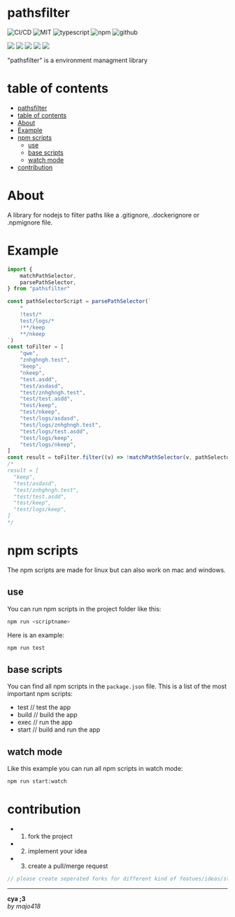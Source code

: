 # pathsfilter

![CI/CD](https://github.com/majo418/pathsfilter/workflows/Publish/badge.svg)
![MIT](https://img.shields.io/badge/license-MIT-blue.svg)
![typescript](https://img.shields.io/badge/dynamic/json?style=plastic&color=blue&label=Typescript&prefix=v&query=devDependencies.typescript&url=https%3A%2F%2Fraw.githubusercontent.com%2Fmajo418%2Fpathsfilter%2Fmain%2Fpackage.json)
![npm](https://img.shields.io/npm/v/pathsfilter.svg?style=plastic&logo=npm&color=red)
![github](https://img.shields.io/badge/dynamic/json?style=plastic&color=darkviolet&label=GitHub&prefix=v&query=version&url=https%3A%2F%2Fraw.githubusercontent.com%2Fmajo418%2Fpathsfilter%2Fmain%2Fpackage.json)

![](https://img.shields.io/badge/dynamic/json?color=green&label=watchers&query=watchers&suffix=x&url=https%3A%2F%2Fapi.github.com%2Frepos%2Fmajo418%2Fpathsfilter)
![](https://img.shields.io/badge/dynamic/json?color=yellow&label=stars&query=stargazers_count&suffix=x&url=https%3A%2F%2Fapi.github.com%2Frepos%2Fmajo418%2Fpathsfilter)
![](https://img.shields.io/badge/dynamic/json?color=orange&label=subscribers&query=subscribers_count&suffix=x&url=https%3A%2F%2Fapi.github.com%2Frepos%2Fmajo418%2Fpathsfilter)
![](https://img.shields.io/badge/dynamic/json?color=navy&label=forks&query=forks&suffix=x&url=https%3A%2F%2Fapi.github.com%2Frepos%2Fmajo418%2Fpathsfilter)
![](https://img.shields.io/badge/dynamic/json?color=darkred&label=open%20issues&query=open_issues&suffix=x&url=https%3A%2F%2Fapi.github.com%2Frepos%2Fmajo418%2Fpathsfilter)

"pathsfilter" is a environment managment library 

# table of contents 
- [pathsfilter](#pathsfilter)
- [table of contents](#table-of-contents)
- [About](#about)
- [Example](#example)
- [npm scripts](#npm-scripts)
  - [use](#use)
  - [base scripts](#base-scripts)
  - [watch mode](#watch-mode)
- [contribution](#contribution)

# About
A library for nodejs to filter paths like a .gitignore, .dockerignore or .npmignore file.

# Example
```ts
import {
    matchPathSelector,
    parsePathSelector,
} from "pathsfilter"

const pathSelectorScript = parsePathSelector(`
    *
    !test/*
    test/logs/*
    !**/keep
    **/nkeep
`)
const toFilter = [
    "qwe",
    "znhghngh.test",
    "keep",
    "nkeep",
    "test.asdd",
    "test/asdasd",
    "test/znhghngh.test",
    "test/test.asdd",
    "test/keep",
    "test/nkeep",
    "test/logs/asdasd",
    "test/logs/znhghngh.test",
    "test/logs/test.asdd",
    "test/logs/keep",
    "test/logs/nkeep",
]
const result = toFilter.filter((v) => !matchPathSelector(v, pathSelectorScript))
/*
result = [
  "keep",
  "test/asdasd",
  "test/znhghngh.test",
  "test/test.asdd",
  "test/keep",
  "test/logs/keep",
]
*/
```

# npm scripts
The npm scripts are made for linux but can also work on mac and windows.
## use
You can run npm scripts in the project folder like this:
```sh
npm run <scriptname>
```
Here is an example:
```sh
npm run test
```

## base scripts
You can find all npm scripts in the `package.json` file.
This is a list of the most important npm scripts:
 - test // test the app
 - build // build the app
 - exec // run the app
 - start // build and run the app

## watch mode
Like this example you can run all npm scripts in watch mode:
```sh
npm run start:watch
```

# contribution
 - 1. fork the project
 - 2. implement your idea
 - 3. create a pull/merge request
```ts
// please create seperated forks for different kind of featues/ideas/structure changes/implementations
```

---
**cya ;3**  
*by majo418*